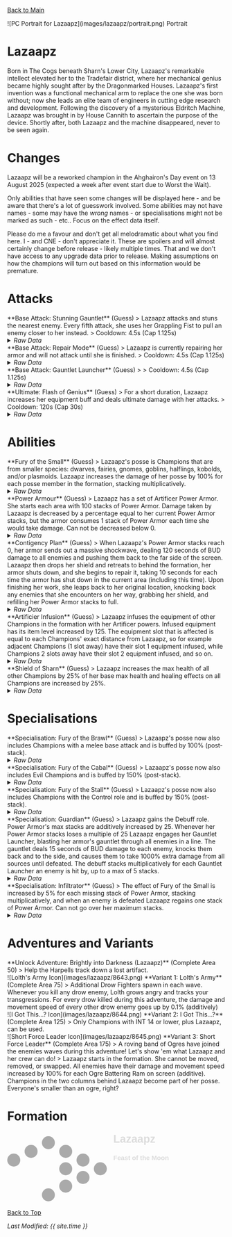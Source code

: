[Back to Main](index.md)

<span class="championPortraitsRow">
    <span class="championPortraitsColumn">
        <span class="championPortraitsImage">
            ![PC Portrait for Lazaapz](images/lazaapz/portrait.png)
        </span>
        <span>
        Portrait
        </span>
    </span>
</span>

# Lazaapz

Born in The Cogs beneath Sharn's Lower City, Lazaapz's remarkable intellect elevated her to the Tradefair district, where her mechanical genius became highly sought after by the Dragonmarked Houses. Lazaapz's first invention was a functional mechanical arm to replace the one she was born without; now she leads an elite team of engineers in cutting edge research and development. Following the discovery of a mysterious Eldritch Machine, Lazaapz was brought in by House Cannith to ascertain the purpose of the device. Shortly after, both Lazaapz and the machine disappeared, never to be seen again.

# Changes

Lazaapz will be a reworked champion in the Ahghairon's Day event on 13 August 2025 (expected a week after event start due to Worst the Wait).

Only abilities that have seen some changes will be displayed here - and be aware that there's a lot of guesswork involved. Some abilities may not have names - some may have the *wrong* names - or specialisations might not be marked as such - etc.. Focus on the effect data itself.

Please do me a favour and don't get all melodramatic about what you find here. I - and CNE - don't appreciate it. These are spoilers and will almost certainly change before release - likely multiple times. That and we don't have access to any upgrade data prior to release. Making assumptions on how the champions will turn out based on this information would be premature.

# Attacks

<div markdown="1" class="abilityBorder"><div markdown="1" class="abilityBorderInner">
**Base Attack: Stunning Gauntlet** (Guess)
> Lazaapz attacks and stuns the nearest enemy. Every fifth attack, she uses her Grappling Fist to pull an enemy closer to her instead.  
> Cooldown: 4.5s (Cap 1.125s)
<details><summary><em>Raw Data</em></summary>
<p>
<pre>
{
    "id": 888,
    "name": "Stunning Gauntlet",
    "description": "Lazaapz attacks and stuns the nearest enemy. Every fifth attack, she uses her Grappling Fist to pull an enemy closer to her instead.",
    "long_description": "",
    "graphic_id": 0,
    "target": "front",
    "num_targets": 1,
    "aoe_radius": 0,
    "damage_modifier": 1,
    "cooldown": 4.5,
    "animations": [
        {
            "type": "melee_attack",
            "stun_on_hit": 0.5,
            "stun_graphic": 1509,
            "stun_chance": 100,
            "power_up_sequence": {
                "start_frame": 0,
                "end_frame": 1
            },
            "sequences": [
                {
                    "start_frame": 1,
                    "end_frame": 11,
                    "damage_frame": 3
                }
            ]
        }
    ],
    "tags": [
        "melee"
    ],
    "damage_types": [
        "melee"
    ]
}
</pre>
</p>
</details>
</div></div>

<div markdown="1" class="abilityBorder"><div markdown="1" class="abilityBorderInner">
**Base Attack: Repair Mode** (Guess)
> Lazaapz is currently repairing her armor and will not attack until she is finished.  
> Cooldown: 4.5s (Cap 1.125s)
<details><summary><em>Raw Data</em></summary>
<p>
<pre>
{
    "id": 889,
    "name": "Repair Mode",
    "description": "Lazaapz is currently repairing her armor and will not attack until she is finished.",
    "long_description": "",
    "graphic_id": 0,
    "target": "front",
    "num_targets": 0,
    "aoe_radius": 0,
    "damage_modifier": 0,
    "cooldown": 4.5,
    "animations": [
        {
            "type": "melee_attack",
            "no_damage_display": true,
            "no_jump": true,
            "no_cooldown_display": true
        }
    ],
    "tags": [
        "melee"
    ],
    "damage_types": [
        "melee"
    ]
}
</pre>
</p>
</details>
</div></div>

<div markdown="1" class="abilityBorder"><div markdown="1" class="abilityBorderInner">
**Base Attack: Gauntlet Launcher** (Guess)
>   
> Cooldown: 4.5s (Cap 1.125s)
<details><summary><em>Raw Data</em></summary>
<p>
<pre>
{
    "id": 890,
    "name": "Gauntlet Launcher",
    "description": "",
    "long_description": "",
    "graphic_id": 0,
    "target": "back",
    "num_targets": 1,
    "aoe_radius": 0,
    "damage_modifier": 0,
    "cooldown": 4.5,
    "animations": [
        {
            "type": "ranged_attack",
            "projectile": "pd_generic_projectile",
            "animation_sequence_name": "attack_b",
            "shoot_offset_x": 62,
            "shoot_offset_y": -15,
            "shoot_frame": 10,
            "hold_shoot_frame": true,
            "shoot_sound": 149,
            "hit_sound": 133,
            "bonus_damage_from": {
                "type": "seconds_of_bud",
                "amount": 15,
                "bud_override_upgrade_id": 17487,
                "bud_override_index": 4
            },
            "force_count_for_bud": false,
            "projectile_details": {
                "hash": "669349bf350cfaad7ed8d982a6d531a8",
                "target_offset_y": -60,
                "projectile_speed": 1200,
                "projectile_graphic_id": 8610,
                "projectile_graphic_skin_property": "closed_fist_graphic_id",
                "tween_func": "quad_in",
                "hit_monsters_moved_through": true,
                "push_monsters_moved_through": true,
                "move_across_entire_screen": true,
                "line_thickness": 200,
                "trail": {
                    "show_t": 0,
                    "particle_graphic_ids": [
                        692,
                        694,
                        695
                    ],
                    "initial_rotation": 180,
                    "match_projectile_rotation": true,
                    "lifespan": 0.3,
                    "spawn_rate": 150,
                    "spawn_shape_scale": {
                        "x": 10,
                        "y": 10
                    },
                    "initial_velocity": {
                        "x": 0,
                        "y": 0
                    },
                    "velocity_jitter": {
                        "x": 0,
                        "y": 0
                    },
                    "rotation_jitter": 10,
                    "alpha_lerp": {
                        "0": 0,
                        "0.1": 1,
                        "1": 0
                    },
                    "scale_lerp": {
                        "0": {
                            "x": 0.45,
                            "y": 0.45
                        },
                        "0.5": {
                            "x": 0.45,
                            "y": 0.45
                        },
                        "1": {
                            "x": 0.17,
                            "y": 0.17
                        }
                    },
                    "tint_lerp": {
                        "0": "#FFFFFF",
                        "0.3": "#FFFFFF",
                        "1": "#444444"
                    }
                }
            }
        }
    ],
    "tags": [
        "ranged"
    ],
    "damage_types": [
        "ranged"
    ]
}
</pre>
</p>
</details>
</div></div>

<div markdown="1" class="abilityBorder"><div markdown="1" class="abilityBorderInner">
**Ultimate: Flash of Genius** (Guess)
> For a short duration, Lazaapz increases her equipment buff and deals ultimate damage with her attacks.  
> Cooldown: 120s (Cap 30s)
<details><summary><em>Raw Data</em></summary>
<p>
<pre>
{
    "id": 895,
    "name": "Flash of Genius",
    "description": "For a short duration, Lazaapz increases her equipment buff and deals ultimate damage.",
    "long_description": "For a short duration, Lazaapz increases her equipment buff and deals ultimate damage with her attacks.",
    "graphic_id": 27024,
    "target": "none",
    "num_targets": 0,
    "aoe_radius": 0,
    "damage_modifier": 0,
    "cooldown": 120,
    "animations": [
        {
            "type": "lazaapz_ultimate_v2",
            "no_damage_display": true
        }
    ],
    "tags": [
        "ultimate"
    ],
    "damage_types": [
        "magic"
    ]
}
</pre>
</p>
</details>
</div></div>

# Abilities

<div markdown="1" class="abilityBorder"><div markdown="1" class="abilityBorderInner">
**Fury of the Small** (Guess)
> Lazaapz's posse is Champions that are from smaller species: dwarves, fairies, gnomes, goblins, halflings, kobolds, and/or plasmoids. Lazaapz increases the damage of her posse by 100% for each posse member in the formation, stacking multiplicatively.
<details><summary><em>Raw Data</em></summary>
<p>
<pre>
{
    "id": 2394,
    "flavour_text": "",
    "description": {
        "desc": "Lazaapz's posse is Champions that are from smaller species: dwarves, fairies, gnomes, goblins, halflings, kobolds, and/or plasmoids. Lazaapz increases the damage of her posse by $amount% for each posse member in the formation, stacking multiplicatively."
    },
    "effect_keys": [
        {
            "effect_string": "pre_stack,100",
            "off_when_benched": true,
            "retarget_when_any_hero_slot_changed": true,
            "retarget_when_hero_tags_changed": true,
            "retarget_when_upgrade_purchased_ids": [
                17484,
                17485,
                17486
            ]
        },
        {
            "effect_string": "hero_dps_multiplier_mult,0",
            "off_when_benched": true,
            "amount_expr": "upgrade_amount(17479,0)",
            "targets": [
                "all"
            ],
            "filter_targets": [
                {
                    "type": "hero_expr",
                    "hero_expr": "HasTag(`dwarf`) || HasTag(`gnome`) || HasTag(`goblin`) || HasTag(`halfling`) || HasTag(`kobold`) || HasTag(`plasmoid`) || HasTag(`fairy`) || HasTag(`fakesmallrace`) || (GetUpgradeUnlocked(17484) && HasAttackDamageType(`melee`)) || (GetUpgradeUnlocked(17485) && HasTag(`evil`)) || (GetUpgradeUnlocked(17486) && HasTag(`control`))"
                }
            ],
            "formation_arrows_for_effected_only": true,
            "amount_func": "mult",
            "stack_func": "per_hero_attribute",
            "per_hero_expr": "HasTag(`dwarf`) || HasTag(`gnome`) || HasTag(`goblin`) || HasTag(`halfling`) || HasTag(`kobold`) || HasTag(`plasmoid`) || HasTag(`fairy`) || HasTag(`fakesmallrace`) || (GetUpgradeUnlocked(17484) && HasAttackDamageType(`melee`)) || (GetUpgradeUnlocked(17485) && HasTag(`evil`)) || (GetUpgradeUnlocked(17486) && HasTag(`control`))",
            "amount_updated_listeners": [
                "slot_changed",
                "hero_tags_changed",
                "upgrade_unlocked"
            ],
            "show_bonus": true,
            "use_computed_amount_for_description": true
        }
    ],
    "requirements": "",
    "graphic_id": 8654,
    "large_graphic_id": 8649,
    "properties": {
        "is_formation_ability": true,
        "owner_use_outgoing_description": true,
        "indexed_effect_properties": true,
        "per_effect_index_bonuses": true,
        "default_bonus_index": 1
    }
}
</pre>
</p>
</details>
</div></div>

<div markdown="1" class="abilityBorder"><div markdown="1" class="abilityBorderInner">
**Power Armour** (Guess)
> Lazaapz has a set of Artificer Power Armor. She starts each area with 100 stacks of Power Armor. Damage taken by Lazaapz is decreased by a percentage equal to her current Power Armor stacks, but the armor consumes 1 stack of Power Armor each time she would take damage. Can not be decreased below 0.
<details><summary><em>Raw Data</em></summary>
<p>
<pre>
{
    "id": 2395,
    "flavour_text": "",
    "description": {
        "desc": "Lazaapz has a set of Artificer Power Armor. She starts each area with $lazaapz_max_power_armour_stacks stacks of Power Armor. Damage taken by Lazaapz is decreased by a percentage equal to her current Power Armor stacks, but the armor consumes 1 stack of Power Armor each time she would take damage. Can not be decreased below 0.",
        "post": {
            "conditions": [
                {
                    "condition": "not static_desc",
                    "desc": "^^$lazaapz_power_armour_desc"
                }
            ]
        }
    },
    "effect_keys": [
        {
            "effect_string": "max_power_armour_stacks,100",
            "show_bonus": false
        },
        {
            "effect_string": "damage_reduction,1",
            "manual_stacking": true
        },
        {
            "effect_string": "lazaapz_power_armour_v2"
        }
    ],
    "requirements": "",
    "graphic_id": 8656,
    "large_graphic_id": 8650,
    "properties": {
        "is_formation_ability": true,
        "owner_use_outgoing_description": true,
        "formation_circle_icon": false,
        "retain_on_slot_changed": true,
        "show_outgoing_desc_when_benched": false,
        "indexed_effect_properties": true,
        "per_effect_index_bonuses": true
    }
}
</pre>
</p>
</details>
</div></div>

<div markdown="1" class="abilityBorder"><div markdown="1" class="abilityBorderInner">
**Contigency Plan** (Guess)
> When Lazaapz's Power Armor stacks reach 0, her armor sends out a massive shockwave, dealing 120 seconds of BUD damage to all enemies and pushing them back to the far side of the screen. Lazaapz then drops her shield and retreats to behind the formation, her armor shuts down, and she begins to repair it, taking 10 seconds for each time the armor has shut down in the current area (including this time). Upon finishing her work, she leaps back to her original location, knocking back any enemies that she encounters on her way, grabbing her shield, and refilling her Power Armor stacks to full.
<details><summary><em>Raw Data</em></summary>
<p>
<pre>
{
    "id": 2396,
    "flavour_text": "",
    "description": {
        "desc": "When Lazaapz's Power Armor stacks reach 0, her armor sends out a massive shockwave, dealing $amount___2 seconds of BUD damage to all enemies and pushing them back to the far side of the screen. Lazaapz then drops her shield and retreats to behind the formation, her armor shuts down, and she begins to repair it, taking $repair_time___2 seconds for each time the armor has shut down in the current area (including this time). Upon finishing her work, she leaps back to her original location, knocking back any enemies that she encounters on her way, grabbing her shield, and refilling her Power Armor stacks to full."
    },
    "effect_keys": [
        {
            "effect_string": "change_base_attack,889",
            "apply_manually": true
        },
        {
            "effect_string": "lazaapz_contingency_plan,120",
            "repair_time": 10,
            "push_amount": 1000,
            "shockwave_graphic": 26953,
            "shield_graphic": 26955,
            "drone_graphic": 26981,
            "repair_pos": [
                50,
                536
            ],
            "gem_glow_graphic": 27130,
            "gem_glow_offset_x": -9
        }
    ],
    "requirements": "",
    "graphic_id": 27011,
    "large_graphic_id": 27004,
    "properties": {
        "is_formation_ability": true,
        "owner_use_outgoing_description": true,
        "formation_circle_icon": false,
        "retain_on_slot_changed": true,
        "show_outgoing_desc_when_benched": false,
        "indexed_effect_properties": true,
        "per_effect_index_bonuses": true,
        "default_bonus_index": 1
    }
}
</pre>
</p>
</details>
</div></div>

<div markdown="1" class="abilityBorder"><div markdown="1" class="abilityBorderInner">
**Artificier Infusion** (Guess)
> Lazaapz infuses the equipment of other Champions in the formation with her Artificer powers. Infused equipment has its item level increased by 125. The equipment slot that is affected is equal to each Champions' exact distance from Lazaapz, so for example adjacent Champions (1 slot away) have their slot 1 equipment infused, while Champions 2 slots away have their slot 2 equipment infused, and so on.
<details><summary><em>Raw Data</em></summary>
<p>
<pre>
{
    "id": 2397,
    "flavour_text": "",
    "description": {
        "desc": "Lazaapz infuses the equipment of other Champions in the formation with her Artificer powers. Infused equipment has its item level increased by $amount. The equipment slot that is affected is equal to each Champions' exact distance from Lazaapz, so for example adjacent Champions (1 slot away) have their slot 1 equipment infused, while Champions 2 slots away have their slot 2 equipment infused, and so on."
    },
    "effect_keys": [
        {
            "effect_string": "add_base_item_levels_to_slot,125",
            "off_when_benched": true,
            "targets": [
                "other"
            ],
            "slot_expr": "distance_from_source",
            "retarget_when_any_hero_slot_changed": true,
            "override_key_desc": "Increases the item level of $target's slot $target_distance_from_source equipment by $amount"
        }
    ],
    "requirements": "",
    "graphic_id": 27010,
    "large_graphic_id": 27003,
    "properties": {
        "is_formation_ability": true,
        "owner_use_outgoing_description": true
    }
}
</pre>
</p>
</details>
</div></div>

<div markdown="1" class="abilityBorder"><div markdown="1" class="abilityBorderInner">
**Shield of Sharn** (Guess)
> Lazaapz increases the max health of all other Champions by 25% of her base max health and healing effects on all Champions are increased by 25%.
<details><summary><em>Raw Data</em></summary>
<p>
<pre>
{
    "id": 2398,
    "flavour_text": "",
    "description": {
        "desc": "Lazaapz increases the max health of all other Champions by $amount% of her base max health and healing effects on all Champions are increased by $amount___2%."
    },
    "effect_keys": [
        {
            "effect_string": "increase_health_by_source_percent,25",
            "off_when_benched": true,
            "targets": [
                "other"
            ]
        },
        {
            "effect_string": "healing_add_mult,25",
            "off_when_benched": true,
            "targets": [
                "all"
            ]
        }
    ],
    "requirements": "",
    "graphic_id": 8657,
    "large_graphic_id": 8653,
    "properties": {
        "is_formation_ability": true,
        "owner_use_outgoing_description": true,
        "indexed_effect_properties": true
    }
}
</pre>
</p>
</details>
</div></div>

# Specialisations

<div markdown="1" class="abilityBorder"><div markdown="1" class="abilityBorderInner">
**Specialisation: Fury of the Brawl** (Guess)
> Lazaapz's posse now also includes Champions with a melee base attack and is buffed by 100% (post-stack).
<details><summary><em>Raw Data</em></summary>
<p>
<pre>
{
    "id": 2399,
    "flavour_text": "",
    "description": {
        "desc": "Lazaapz's posse now also includes Champions with a melee base attack and is buffed by $amount% (post-stack)."
    },
    "effect_keys": [
        {
            "effect_string": "buff_upgrade,100,17479",
            "off_when_benched": true
        }
    ],
    "requirements": "",
    "graphic_id": 0,
    "large_graphic_id": 27018,
    "properties": {
        "is_formation_ability": true,
        "owner_use_outgoing_description": true,
        "formation_circle_icon": false
    }
}
</pre>
</p>
</details>
</div></div>

<div markdown="1" class="abilityBorder"><div markdown="1" class="abilityBorderInner">
**Specialisation: Fury of the Cabal** (Guess)
> Lazaapz's posse now also includes Evil Champions and is buffed by 150% (post-stack).
<details><summary><em>Raw Data</em></summary>
<p>
<pre>
{
    "id": 2400,
    "flavour_text": "",
    "description": {
        "desc": "Lazaapz's posse now also includes Evil Champions and is buffed by $amount% (post-stack)."
    },
    "effect_keys": [
        {
            "effect_string": "buff_upgrade,150,17479",
            "off_when_benched": true
        }
    ],
    "requirements": "",
    "graphic_id": 0,
    "large_graphic_id": 27019,
    "properties": {
        "is_formation_ability": true,
        "owner_use_outgoing_description": true,
        "formation_circle_icon": false
    }
}
</pre>
</p>
</details>
</div></div>

<div markdown="1" class="abilityBorder"><div markdown="1" class="abilityBorderInner">
**Specialisation: Fury of the Stall** (Guess)
> Lazaapz's posse now also includes Champions with the Control role and is buffed by 150% (post-stack).
<details><summary><em>Raw Data</em></summary>
<p>
<pre>
{
    "id": 2401,
    "flavour_text": "",
    "description": {
        "desc": "Lazaapz's posse now also includes Champions with the Control role and is buffed by $amount% (post-stack)."
    },
    "effect_keys": [
        {
            "effect_string": "buff_upgrade,150,17479",
            "off_when_benched": true
        }
    ],
    "requirements": "",
    "graphic_id": 0,
    "large_graphic_id": 27020,
    "properties": {
        "is_formation_ability": true,
        "owner_use_outgoing_description": true,
        "formation_circle_icon": false
    }
}
</pre>
</p>
</details>
</div></div>

<div markdown="1" class="abilityBorder"><div markdown="1" class="abilityBorderInner">
**Specialisation: Guardian** (Guess)
> Lazaapz gains the Debuff role. Power Armor's max stacks are additively increased by 25. Whenever her Power Armor stacks loses a multiple of 25 Lazaapz engages her Gauntlet Launcher, blasting her armor's gauntlet through all enemies in a line. The gauntlet deals 15 seconds of BUD damage to each enemy, knocks them back and to the side, and causes them to take 1000% extra damage from all sources until defeated. The debuff stacks multiplicatively for each Gauntlet Launcher an enemy is hit by, up to a max of 5 stacks.
<details><summary><em>Raw Data</em></summary>
<p>
<pre>
{
    "id": 2402,
    "flavour_text": "",
    "description": {
        "desc": "Lazaapz gains the Debuff role. Power Armor's max stacks are additively increased by $amount___2. Whenever her Power Armor stacks loses a multiple of $frequency___4 Lazaapz engages her Gauntlet Launcher, blasting her armor's gauntlet through all enemies in a line. The gauntlet deals $amount___5 seconds of BUD damage to each enemy, knocks them back and to the side, and causes them to take $(not_buffed amount___4)% extra damage from all sources until defeated. The debuff stacks multiplicatively for each Gauntlet Launcher an enemy is hit by, up to a max of 5 stacks."
    },
    "effect_keys": [
        {
            "effect_string": "add_hero_tags,0,debuff"
        },
        {
            "effect_string": "buff_upgrade_add_flat_amount,25,17480,0"
        },
        {
            "effect_string": "change_base_attack,890",
            "apply_manually": true
        },
        {
            "effect_string": "lazaapz_guardian,1000",
            "frequency": 25,
            "debuffing_attack_ids": [
                890
            ],
            "debuff_before_damage": true,
            "debuff_effects": [
                {
                    "effect_string": "increase_monster_damage,1000",
                    "manual_stacking": true,
                    "max_stacks": 5,
                    "stacks_multiply": true,
                    "use_collection_source": true,
                    "stacks_on_reapply": true
                }
            ]
        },
        {
            "effect_string": "launcher_bud_damage,15"
        }
    ],
    "requirements": "",
    "graphic_id": 0,
    "large_graphic_id": 27021,
    "properties": {
        "is_formation_ability": true,
        "owner_use_outgoing_description": true,
        "formation_circle_icon": false,
        "retain_on_slot_changed": true,
        "show_outgoing_desc_when_benched": false,
        "indexed_effect_properties": true,
        "per_effect_index_bonuses": true,
        "default_bonus_index": 3
    }
}
</pre>
</p>
</details>
</div></div>

<div markdown="1" class="abilityBorder"><div markdown="1" class="abilityBorderInner">
**Specialisation: Infiltrator** (Guess)
> The effect of Fury of the Small is increased by 5% for each missing stack of Power Armor, stacking multiplicatively, and when an enemy is defeated Lazaapz regains one stack of Power Armor. Can not go over her maximum stacks.
<details><summary><em>Raw Data</em></summary>
<p>
<pre>
{
    "id": 2403,
    "flavour_text": "",
    "description": {
        "desc": "The effect of Fury of the Small is increased by $(not_buffed amount)% for each missing stack of Power Armor, stacking multiplicatively, and when an enemy is defeated Lazaapz regains one stack of Power Armor. Can not go over her maximum stacks."
    },
    "effect_keys": [
        {
            "effect_string": "buff_upgrade,5,17479",
            "off_when_benched": true,
            "amount_func": "mult",
            "stack_func": "per_lazaapz_missing_power_armour",
            "amount_updated_listeners": [
                "lazaapz_power_armour_changed"
            ],
            "show_bonus": true
        }
    ],
    "requirements": "",
    "graphic_id": 0,
    "large_graphic_id": 27022,
    "properties": {
        "is_formation_ability": true,
        "owner_use_outgoing_description": true,
        "formation_circle_icon": false
    }
}
</pre>
</p>
</details>
</div></div>

# Adventures and Variants

<div markdown="1" class="abilityBorder"><div markdown="1" class="abilityBorderInner">
**Unlock Adventure: Brightly into Darkness (Lazaapz)** (Complete Area 50)
> Help the Harpells track down a lost artifact.
</div></div>
<div markdown="1" class="abilityBorder"><div markdown="1" class="abilityBorderInner">
![Lolth's Army Icon](images/lazaapz/8643.png) **Variant 1: Lolth's Army** (Complete Area 75)
> Additional Drow Fighters spawn in each wave. Whenever you kill any drow enemy, Lolth grows angry and tracks your transgressions. For every drow killed during this adventure, the damage and movement speed of every other drow enemy goes up by 0.1% (additively)
</div></div>
<div markdown="1" class="abilityBorder"><div markdown="1" class="abilityBorderInner">
![I Got This...? Icon](images/lazaapz/8644.png) **Variant 2: I Got This...?** (Complete Area 125)
> Only Champions with INT 14 or lower, plus Lazaapz, can be used.
</div></div>
<div markdown="1" class="abilityBorder"><div markdown="1" class="abilityBorderInner">
![Short Force Leader Icon](images/lazaapz/8645.png) **Variant 3: Short Force Leader** (Complete Area 175)
> A roving band of Ogres have joined the enemies waves during this adventure! Let's show 'em what Lazaapz and her crew can do!  
> Lazaapz starts in the formation. She cannot be moved, removed, or swapped. All enemies have their damage and movement speed increased by 100% for each Ogre Battering Ram on screen (additive). Champions in the two columns behind Lazaapz become part of her posse. Everyone's smaller than an ogre, right?
</div></div>

# Formation

<span class="formationBorder">
    <svg xmlns="http://www.w3.org/2000/svg" id="Lazaapz" fill="#aaa" data-formationName="Lazaapz" data-campaignName="Feast of the Moon" width="378" height="160"><circle cx="215" cy="85" r="15"/><circle cx="175" cy="65" r="15"/><circle cx="175" cy="105" r="15"/><circle cx="135" cy="45" r="15"/><circle cx="135" cy="85" r="15"/><circle cx="135" cy="125" r="15"/><circle cx="95" cy="25" r="15"/><circle cx="95" cy="145" r="15"/><circle cx="55" cy="45" r="15"/><circle cx="15" cy="65" r="15"/><text x="245" y="25" fill="#dcdcdc" font-size="25" font-family="Arial" font-weight="bold">Lazaapz</text><text x="245" y="65" fill="#dcdcdc" font-size="15" font-family="Arial" font-weight="bold">Feast of the Moon</text></svg>
</span>

[Back to Top](#top)

*Last Modified: {{ site.time }}*